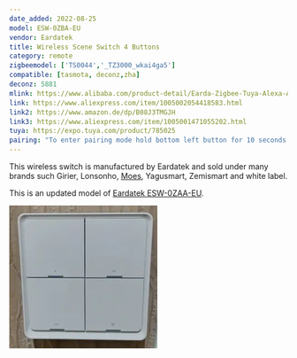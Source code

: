 ```yaml
---
date_added: 2022-08-25
model: ESW-0ZBA-EU
vendor: Eardatek
title: Wireless Scene Switch 4 Buttons
category: remote
zigbeemodel: ['TS0044','_TZ3000_wkai4ga5']
compatible: [tasmota, deconz,zha]
deconz: 5881
mlink: https://www.alibaba.com/product-detail/Earda-Zigbee-Tuya-Alexa-Amazon-Smartphone_1600082250475.html
link: https://www.aliexpress.com/item/1005002054418583.html
link2: https://www.amazon.de/dp/B08J3TMGJH
link3: https://www.aliexpress.com/item/1005001471055202.html
tuya: https://expo.tuya.com/product/785025
pairing: "To enter pairing mode hold bottom left button for 10 seconds until all LEDs start flashing."
---
```

This wireless switch is manufactured by Eardatek and sold under many brands such Girier, Lonsonho, [Moes](https://www.moeshouse.com/?ref=v4thya2eufek), Yagusmart, Zemismart and white label. 

This is an updated model of [Eardatek ESW-0ZAA-EU](Eardatek_ESW-0ZAA-EU). 

![How it looks](/assets/images/devices/Eardatek_ESW-0ZBA-EU_look.webp)
